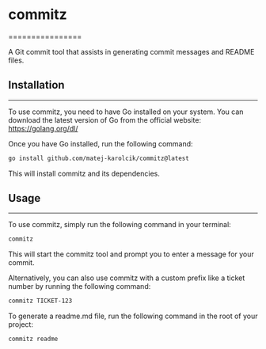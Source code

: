 # commitz
================

A Git commit tool that assists in generating commit messages and README files.

## Installation
-------------

To use commitz, you need to have Go installed on your system. You can download the latest version of Go from the official website: <https://golang.org/dl/>

Once you have Go installed, run the following command:
```bash
go install github.com/matej-karolcik/commitz@latest
```
This will install commitz and its dependencies.

## Usage
-----

To use commitz, simply run the following command in your terminal:
```bash
commitz
```
This will start the commitz tool and prompt you to enter a message for your commit.

Alternatively, you can also use commitz with a custom prefix like a ticket number by running the following command:
```bash
commitz TICKET-123
```

To generate a readme.md file, run the following command in the root of your project:
```bash
commitz readme
```
